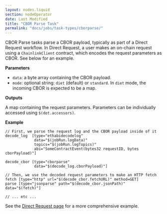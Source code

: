 ```yaml
---
layout: nodes.liquid
section: nodeOperator
date: Last Modified
title: "CBOR Parse Task"
permalink: "docs/jobs/task-types/cborparse/"
---
```


CBOR Parse tasks parse a CBOR payload, typically as part of a Direct Request workflow. In Direct Request, a user makes an on-chain request using a `ChainlinkClient` contract, which encodes the request parameters as CBOR. See below for an example.

**Parameters**

- `data`: a byte array containing the CBOR payload.
- `mode`: optional string: `diet` (default) or `standard`. In `diet` mode, the incoming CBOR is expected to be a map.

**Outputs**

A map containing the request parameters. Parameters can be individually accessed using `$(dot.accessors)`.

**Example**

```jpv2
// First, we parse the request log and the CBOR payload inside of it
decode_log  [type="ethabidecodelog"
             data="$(jobRun.logData)"
             topics="$(jobRun.logTopics)"
             abi="SomeContractEvent(bytes32 requestID, bytes cborPayload)"]

decode_cbor [type="cborparse"
             data="$(decode_log.cborPayload)"]

// Then, we use the decoded request parameters to make an HTTP fetch
fetch [type="http" url="$(decode_cbor.fetchURL)" method=GET]
parse [type="jsonparse" path="$(decode_cbor.jsonPath)" data="$(fetch)"]

// ... etc ...
```

See the [Direct Request page](/docs/jobs/types/direct-request/) for a more comprehensive example.
